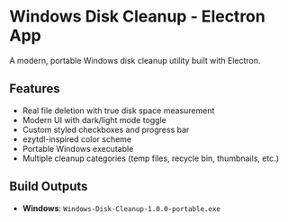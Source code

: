 # Windows Disk Cleanup - Electron App

A modern, portable Windows disk cleanup utility built with Electron.

## Features

- Real file deletion with true disk space measurement
- Modern UI with dark/light mode toggle
- Custom styled checkboxes and progress bar
- ezytdl-inspired color scheme
- Portable Windows executable
- Multiple cleanup categories (temp files, recycle bin, thumbnails, etc.)

## Build Outputs

- **Windows**: `Windows-Disk-Cleanup-1.0.0-portable.exe`